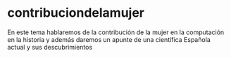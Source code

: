 # contribuciondelamujer
En este tema hablaremos de la contribución de la mujer en la computación en la historia y además daremos un apunte de una científica Española actual y sus descubrimientos
